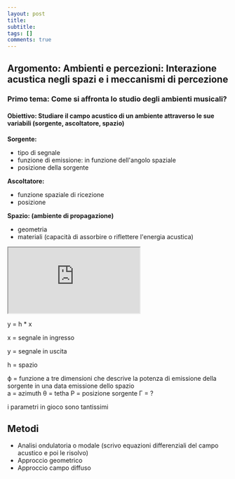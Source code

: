 ```yaml
---
layout: post
title:  
subtitle:  
tags: []
comments: true
---
```


## **Argomento**: Ambienti e percezioni: Interazione acustica negli spazi e i meccanismi di percezione
### **Primo tema**: Come si affronta lo studio degli ambienti musicali?
#### **Obiettivo**: Studiare il campo acustico di un ambiente attraverso le sue variabili (sorgente, ascoltatore, spazio)


**Sorgente:**

- tipo di segnale
- funzione di emissione: in funzione dell'angolo spaziale
- posizione della sorgente


**Ascoltatore:**

- funzione spaziale di ricezione
- posizione


**Spazio: (ambiente di propagazione)**

- geometria
- materiali (capacità di assorbire o riflettere l'energia acustica)


<iframe
src="https://www.youtube.com/watch?v=lLUcOFwZvyY">
</iframe>


y = h * x

x = segnale in ingresso

y = segnale in uscita

h = spazio


ϕ = funzione a tre dimensioni che descrive la potenza di emissione della sorgente in una data emissione dello spazio  
a = azimuth
θ = tetha
P = posizione sorgente
Γ = ?



i parametri in gioco sono tantissimi


## Metodi

- Analisi ondulatoria o modale (scrivo equazioni differenziali del campo acustico e poi le risolvo)
- Approccio geometrico
- Approccio campo diffuso

